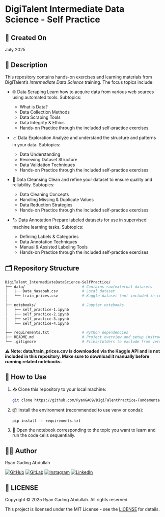 # DigiTalent Intermediate Data Science - Self Practice

## 📅 Created On

July 2025

## 📜 Description

This repository contains hands-on exercises and learning materials from DigiTalent’s _Intermediate Data Science_ training. The focus topics include:

- 🌐 Data Scraping
  Learn how to acquire data from various web sources using automated tools.
  Subtopics:

  - What is Data?
  - Data Collection Methods
  - Data Scraping Tools
  - Data Integrity & Ethics
  - Hands-on Practice through the included self-practice exercises

- 📈 Data Exploration
  Analyze and understand the structure and patterns in your data.
  Subtopics:

  - Data Understanding
  - Reviewing Dataset Structure
  - Data Validation Techniques
  - Hands-on Practice through the included self-practice exercises

- 🧹 Data Cleansing
  Clean and refine your dataset to ensure quality and reliability.
  Subtopics:

  - Data Cleaning Concepts
  - Handling Missing & Duplicate Values
  - Data Reduction Strategies
  - Hands-on Practice through the included self-practice exercises

- 🏷️ Data Annotation
  Prepare labeled datasets for use in supervised machine learning tasks.
  Subtopics:
  - Defining Labels & Categories
  - Data Annotation Techniques
  - Manual & Assisted Labeling Tools
  - Hands-on Practice through the included self-practice exercises

## 🗂️ Repository Structure

```bash
DigiTalent_IntermediateDataScience-SelfPractice/
├── data/                          # Contains raw/external datasets
│   ├── Data_Nasabah.csv           # Local dataset
│   └── train_prices.csv           # Kaggle dataset (not included in repo)
│
├── notebooks/                     # Jupyter notebooks
│   ├── self_practice-1.ipynb
│   ├── self_practice-2.ipynb
│   ├── self_practice-3.ipynb
│   └── self_practice-4.ipynb
│
├── requirements.txt               # Python dependencies
├── README.md                      # Project overview and setup instructions
└── .gitignore                     # Files/folders to exclude from version control

```

**⚠️ Note: data/train_prices.csv is downloaded via the Kaggle API and is not included in this repository. Make sure to download it manually before running related notebooks.**

## 🚀 How to Use

1. 📥 Clone this repository to your local machine:

   ```bash
   git clone https://github.com/RyanGA09/DigiTalentPractice-FundamentalDataScience.git
   ```

2. 📦 Install the environment (recommended to use venv or conda):

   ```bash
   pip install -r requirements.txt
   ```

3. 📘 Open the notebook corresponding to the topic you want to learn and run the code cells sequentially.

## 👨‍💻 Author

Ryan Gading Abdullah

[![GitHub](https://img.shields.io/badge/GitHub-000000?style=for-the-badge&logo=github&logoColor=white)](https://github.com/RyanGA09)
[![GitLab](https://img.shields.io/badge/GitLab-FC6D26?style=for-the-badge&logo=gitlab&logoColor=white)](https://gitlab.com/RyanGA09)
[![Instagram](https://img.shields.io/badge/Instagram-E4405F?style=for-the-badge&logo=instagram&logoColor=white)](https://instagram.com/ryan_g._a)
[![LinkedIn](https://img.shields.io/badge/LinkedIn-0077B5?style=for-the-badge&logo=linkedin&logoColor=white)](https://www.linkedin.com/in/ryan-gading-abdullah/)

## 🪪 LICENSE

Copyright &copy; 2025 Ryan Gading Abdullah. All rights reserved.

This project is licensed under the MIT License - see the [LICENSE](LICENSE) for details.
